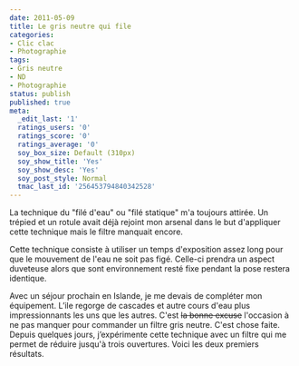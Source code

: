 ```yaml
---
date: 2011-05-09
title: Le gris neutre qui file
categories:
- Clic clac
- Photographie
tags:
- Gris neutre
- ND
- Photographie
status: publish
published: true
meta:
  _edit_last: '1'
  ratings_users: '0'
  ratings_score: '0'
  ratings_average: '0'
  soy_box_size: Default (310px)
  soy_show_title: 'Yes'
  soy_show_desc: 'Yes'
  soy_post_style: Normal
  tmac_last_id: '256453794840342528'
---
```

La technique du "filé d'eau" ou "filé statique" m'a toujours attirée. Un trépied et un rotule avait déjà rejoint mon arsenal dans le but d'appliquer cette technique mais le filtre manquait encore.

Cette technique consiste à utiliser un temps d'exposition assez long pour que le mouvement de l'eau ne soit pas figé. Celle-ci prendra un aspect duveteuse alors que sont environnement resté fixe pendant la pose restera identique.

<!--more-->

Avec un séjour prochain en Islande, je me devais de compléter mon équipement. L’ile regorge de cascades et autre cours d'eau plus impressionnants les uns que les autres. C'est <del>la bonne excuse</del> l'occasion à ne pas manquer pour commander un filtre gris neutre.
C'est chose faite. Depuis quelques jours, j’expérimente cette technique avec un filtre qui me permet de réduire jusqu'à trois ouvertures.
Voici les deux premiers résultats.

